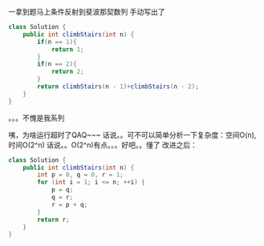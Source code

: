 一拿到题马上条件反射到斐波那契数列
手动写出了
```java
class Solution {
    public int climbStairs(int n) {
        if(n == 1){
            return 1;
        }
        if(n == 2){
            return 2;
        }
        return climbStairs(n - 1)+climbStairs(n - 2);
    }
}
```
。。。不愧是我系列

咦，为啥运行超时了QAQ~~~
话说。。可不可以简单分析一下复杂度：空间O(n),时间O(2^n)
话说。。O(2^n)有点。。。好吧。。懂了
改进之后：
```java
class Solution {
    public int climbStairs(int n) {
        int p = 0, q = 0, r = 1;
        for (int i = 1; i <= n; ++i) {
            p = q; 
            q = r; 
            r = p + q;
        }
        return r;
    }
}
```
